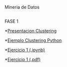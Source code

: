 Mineria de Datos
##
FASE 1

*[Presentacion Clustering](https://github.com/AlanZamMdrn/MineriaDts/blob/master/Presentacion_Clustering_Equipo2.pdf)

*[Ejemplo Clustering Python](https://github.com/AlanZamMdrn/MineriaDts/blob/master/ejemplo_kmeans_equipo2.ipynb)

*[Ejercicio 1 (.ipynb)](https://github.com/carladelagarzaf/Mineria-de-Datos/blob/master/Ejercicios1_Clustering_012.ipynb)

*[Ejercicio 1 (.pdf)](https://github.com/carladelagarzaf/Mineria-de-Datos/blob/master/Ejercicios1_Clustering_012.pdf)
